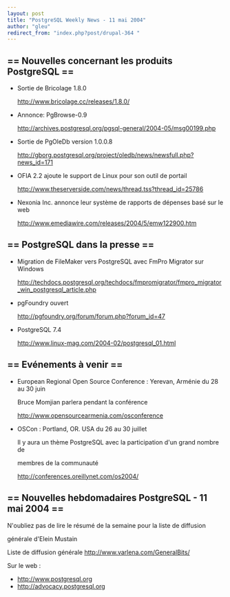 ```yaml
---
layout: post
title: "PostgreSQL Weekly News - 11 mai 2004"
author: "gleu"
redirect_from: "index.php?post/drupal-364 "
---
```




<h2>== Nouvelles concernant les produits PostgreSQL ==</h2>

<ul>

<li>Sortie de Bricolage 1.8.0<br />

<a href="http://www.bricolage.cc/releases/1.8.0/">http://www.bricolage.cc/releases/1.8.0/</a></li>

<li>Annonce: PgBrowse-0.9<br />

<a href="http://archives.postgresql.org/pgsql-general/2004-05/msg00199.php">http://archives.postgresql.org/pgsql-general/2004-05/msg00199.php</a></li>

<li>Sortie de PgOleDb version 1.0.0.8<br />

<a href="http://gborg.postgresql.org/project/oledb/news/newsfull.php?news_id=171">http://gborg.postgresql.org/project/oledb/news/newsfull.php?news_id=171</a></li>

<li>OFIA 2.2 ajoute le support de Linux pour son outil de portail<br />

<a href="http://www.theserverside.com/news/thread.tss?thread_id=25786">http://www.theserverside.com/news/thread.tss?thread_id=25786</a></li>

<li>Nexonia Inc. annonce leur système de rapports de dépenses basé sur le web<br />

<a href="http://www.emediawire.com/releases/2004/5/emw122900.htm">http://www.emediawire.com/releases/2004/5/emw122900.htm</a></li>

</ul>

<h2>== PostgreSQL dans la presse ==</h2>

<ul>

<li>Migration de FileMaker vers PostgreSQL avec FmPro Migrator sur Windows<br />

<a href="http://techdocs.postgresql.org/techdocs/fmpromigrator/fmpro_migrator_win_postgresql_article.php">http://techdocs.postgresql.org/techdocs/fmpromigrator/fmpro_migrator_win_postgresql_article.php</a></li>

<li>pgFoundry ouvert<br />

<a href="http://pgfoundry.org/forum/forum.php?forum_id=47">http://pgfoundry.org/forum/forum.php?forum_id=47</a></li>

<li>PostgreSQL 7.4<br />

<a href="http://www.linux-mag.com/2004-02/postgresql_01.html">http://www.linux-mag.com/2004-02/postgresql_01.html</a>

</li>

</ul>

<h2>== Evénements à venir ==</h2>

<ul>

<li>European Regional Open Source Conference&nbsp;: Yerevan, Arménie du 28 au 30 juin<br />

Bruce Momjian parlera pendant la conférence<br />

<a href="http://www.opensourcearmenia.com/osconference">http://www.opensourcearmenia.com/osconference</a></li>

<li>OSCon&nbsp;: Portland, OR. USA du 26 au 30 juillet<br />

Il y aura un thème PostgreSQL avec la participation d'un grand nombre de

membres de la communauté<br />

<a href="http://conferences.oreillynet.com/os2004/">http://conferences.oreillynet.com/os2004/</a></li>

</ul>

<h2>== Nouvelles hebdomadaires PostgreSQL - 11 mai 2004 ==</h2>

<p>N'oubliez pas de lire le résumé de la semaine pour la liste de diffusion

générale d'Elein Mustain</p>

<p>Liste de diffusion générale <a href="http://www.varlena.com/GeneralBits/">http://www.varlena.com/GeneralBits/</a>

</p>

<p>Sur le web :

</p>

<ul>

<li><a href="http://www.postgresql.org">http://www.postgresql.org</a></li>

<li><a href="http://advocacy.postgresql.org">http://advocacy.postgresql.org</a></li>

</ul>